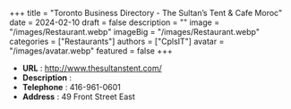 +++
title = "Toronto Business Directory - The Sultan’s Tent & Cafe Moroc"
date = 2024-02-10
draft = false
description = ""
image = "/images/Restaurant.webp"
imageBig = "/images/Restaurant.webp"
categories = ["Restaurants"]
authors = ["CplsIT"]
avatar = "/images/avatar.webp"
featured = false
+++


* **URL** :  http://www.thesultanstent.com/
* **Description** : 
* **Telephone** : 416-961-0601
* **Address** : 49 Front Street East